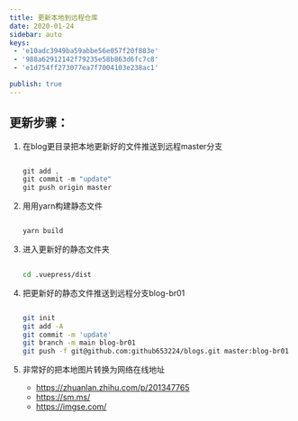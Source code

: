 ```yaml
---
title: 更新本地到远程仓库
date: 2020-01-24
sidebar: auto  
keys:
 - 'e10adc3949ba59abbe56e057f20f883e'    
 - '988a62912142f79235e58b863d6fc7c8'  
 - 'e1d754ff273077ea7f7004103e238ac1'  

publish: true
---
```



## 更新步骤：
1. 在blog更目录把本地更新好的文件推送到远程master分支
   ```python
   
   git add .
   git commit -m "update"
   git push origin master
   ```
   
   
2. 用用yarn构建静态文件
    ```python
   
    yarn build
   
    ``` 
3. 进入更新好的静态文件夹
    ```bash
              
    cd .vuepress/dist
   
    ```
4. 把更新好的静态文件推送到远程分支blog-br01
   ```bash
   
   git init
   git add -A
   git commit -m 'update'
   git branch -m main blog-br01
   git push -f git@github.com:github653224/blogs.git master:blog-br01
   ```
5. 非常好的把本地图片转换为网络在线地址
   - https://zhuanlan.zhihu.com/p/201347765
   - https://sm.ms/
   - https://imgse.com/
